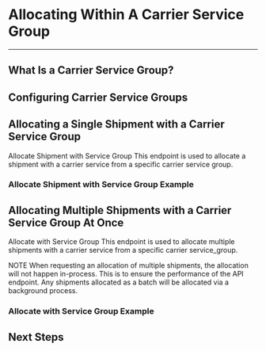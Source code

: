 # Allocating Within A Carrier Service Group



---

## What Is a Carrier Service Group?



## Configuring Carrier Service Groups



## Allocating a Single Shipment with a Carrier Service Group

Allocate Shipment with Service Group This endpoint is used to allocate a shipment with a carrier service from a specific carrier service group.

### Allocate Shipment with Service Group Example



## Allocating Multiple Shipments with a Carrier Service Group At Once

Allocate with Service Group This endpoint is used to allocate multiple shipments with a carrier service from a specific carrier service_group.

NOTE
When requesting an allocation of multiple shipments, the allocation will not happen in-process. This is to ensure the performance of the API endpoint. Any shipments allocated as a batch will be allocated via a background process.

### Allocate with Service Group Example



## Next Steps



<script src="../../scripts/requesttabs.js"></script>
<script src="../../scripts/responsetabs.js"></script>
<script src="../../scripts/copy.js"></script>